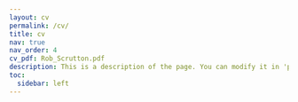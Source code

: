 ```yaml
---
layout: cv
permalink: /cv/
title: cv
nav: true
nav_order: 4
cv_pdf: Rob_Scrutton.pdf
description: This is a description of the page. You can modify it in 'pages/_cv.md'. You can also change or remove the top pdf download button.
toc:
  sidebar: left
---
```

